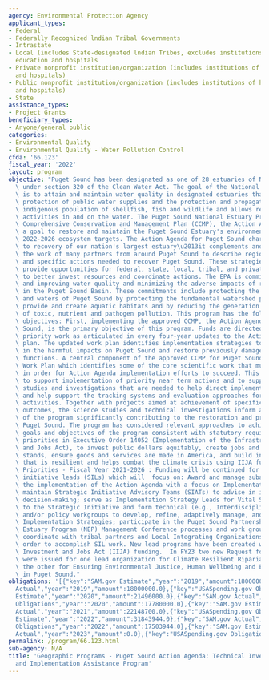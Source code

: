 ```yaml
---
agency: Environmental Protection Agency
applicant_types:
- Federal
- Federally Recognized lndian Tribal Governments
- Intrastate
- Local (includes State-designated lndian Tribes, excludes institutions of higher
  education and hospitals
- Private nonprofit institution/organization (includes institutions of higher education
  and hospitals)
- Public nonprofit institution/organization (includes institutions of higher education
  and hospitals)
- State
assistance_types:
- Project Grants
beneficiary_types:
- Anyone/general public
categories:
- Environmental Quality
- Environmental Quality - Water Pollution Control
cfda: '66.123'
fiscal_year: '2022'
layout: program
objective: "Puget Sound has been designated as one of 28 estuaries of National Significance\
  \ under section 320 of the Clean Water Act. The goal of the National Estuary Program\
  \ is to attain and maintain water quality in designated estuaries that will assure\
  \ protection of public water supplies and the protection and propagation of a balanced,\
  \ indigenous population of shellfish, fish and wildlife and allows recreational\
  \ activities in and on the water. The Puget Sound National Estuary Program's approved\
  \ Comprehensive Conservation and Management Plan (CCMP), the Action Agenda, has\
  \ a goal to restore and maintain the Puget Sound Estuary's environment by meeting\
  \ 2022-2026 ecosystem targets. The Action Agenda for Puget Sound charts the course\
  \ to recovery of our nation's largest estuary\u2013it complements and incorporates\
  \ the work of many partners from around Puget Sound to describe regional strategies\
  \ and specific actions needed to recover Puget Sound. These strategies and actions\
  \ provide opportunities for federal, state, local, tribal, and private entities\
  \ to better invest resources and coordinate actions. The EPA is committed to protecting\
  \ and improving water quality and minimizing the adverse impacts of rapid development\
  \ in the Puget Sound Basin. These commitments include protecting the watersheds\
  \ and waters of Puget Sound by protecting the fundamental watershed processes that\
  \ provide and create aquatic habitats and by reducing the generation and release\
  \ of toxic, nutrient and pathogen pollution. This program has the following main\
  \ objectives: First, implementing the approved CCMP, the Action Agenda for Puget\
  \ Sound, is the primary objective of this program. Funds are directed to the highest\
  \ priority work as articulated in every four-year updates to the Action Agenda work\
  \ plan. The updated work plan identifies implementation strategies to achieve reductions\
  \ in the harmful impacts on Puget Sound and restore previously damaged aquatic ecosystem\
  \ functions. A central component of the approved CCMP for Puget Sound is its Science\
  \ Work Plan which identifies some of the core scientific work that must be completed\
  \ in order for Action Agenda implementation efforts to succeed. This program is\
  \ to support implementation of priority near term actions and to support the technical\
  \ studies and investigations that are needed to help direct implementation priorities\
  \ and help support the tracking systems and evaluation approaches for implementation\
  \ activities. Together with projects aimed at achievement of specific environmental\
  \ outcomes, the science studies and technical investigations inform adaptive management\
  \ of the program significantly contributing to the restoration and protection of\
  \ Puget Sound. The program has considered relevant approaches to achieving the intended\
  \ goals and objectives of the program consistent with statutory requirements, including\
  \ priorities in Executive Order 14052 (Implementation of the Infrastructure Investment\
  \ and Jobs Act), to invest public dollars equitably, create jobs and high labor\
  \ stands, ensure goods and services are made in America, and build infrastructure\
  \ that is resilient and helps combat the climate crisis using IIJA funds. Funding\
  \ Priorities - Fiscal Year 2021-2026 : Funding will be continued for the three strategic\
  \ initiative leads (SILs) which will  focus on: Award and manage subawards to support\
  \ the implementation of the Action Agenda with a focus on Implementation Strategies;\
  \ maintain Strategic Initiative Advisory Teams (SIATs) to advise in investment-related\
  \ decision-making; serve as Implementation Strategy Leads for Vital Signs related\
  \ to the Strategic Initiative and form technical (e.g., Interdisciplinary Teams)\
  \ and/or policy workgroups to develop, refine, adaptively manage, and operationalize\
  \ Implementation Strategies; participate in the Puget Sound Partnership and National\
  \ Estuary Program (NEP) Management Conference processes and work groups; and proactively\
  \ coordinate with tribal partners and Local Integrating Organizations (LIOs) in\
  \ order to accomplish SIL work. New lead programs have been created with Infrastructure\
  \ Investment and Jobs Act (IIJA) funding.  In FY23 two new Request for Applications\
  \ were issued for one lead organization for Climate Resilient Riparian Systems and\
  \ the other for Ensuring Environmental Justice, Human Wellbeing and Ecosystem Recovery\
  \ in Puget Sound."
obligations: '[{"key":"SAM.gov Estimate","year":"2019","amount":18000000.0},{"key":"SAM.gov
  Actual","year":"2019","amount":18000000.0},{"key":"USASpending.gov Obligations","year":"2019","amount":15200000.0},{"key":"SAM.gov
  Estimate","year":"2020","amount":21496000.0},{"key":"SAM.gov Actual","year":"2020","amount":21487000.0},{"key":"USASpending.gov
  Obligations","year":"2020","amount":17780000.0},{"key":"SAM.gov Estimate","year":"2021","amount":22148700.0},{"key":"SAM.gov
  Actual","year":"2021","amount":22148700.0},{"key":"USASpending.gov Obligations","year":"2021","amount":14800000.0},{"key":"SAM.gov
  Estimate","year":"2022","amount":31843944.0},{"key":"SAM.gov Actual","year":"2022","amount":31666000.0},{"key":"USASpending.gov
  Obligations","year":"2022","amount":17503944.0},{"key":"SAM.gov Estimate","year":"2023","amount":56585000.0},{"key":"SAM.gov
  Actual","year":"2023","amount":0.0},{"key":"USASpending.gov Obligations","year":"2023","amount":33936056.0}]'
permalink: /program/66.123.html
sub-agency: N/A
title: 'Geographic Programs - Puget Sound Action Agenda: Technical Investigations
  and Implementation Assistance Program'
---
```

